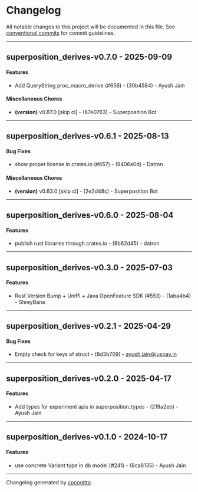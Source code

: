# Changelog
All notable changes to this project will be documented in this file. See [conventional commits](https://www.conventionalcommits.org/) for commit guidelines.

- - -
## superposition_derives-v0.7.0 - 2025-09-09
#### Features
- Add QueryString proc_macro_derive (#656) - (30b4584) - Ayush Jain
#### Miscellaneous Chores
- **(version)** v0.87.0 [skip ci] - (87e0763) - Superposition Bot

- - -

## superposition_derives-v0.6.1 - 2025-08-13
#### Bug Fixes
- show proper license in crates.io (#657) - (9406a0d) - Datron
#### Miscellaneous Chores
- **(version)** v0.83.0 [skip ci] - (2e2d48c) - Superposition Bot

- - -

## superposition_derives-v0.6.0 - 2025-08-04
#### Features
- publish rust libraries through crates.io - (8b62d45) - datron

- - -

## superposition_derives-v0.3.0 - 2025-07-03
#### Features
- Rust Version Bump + Uniffi + Java OpenFeature SDK (#553) - (1aba4b4) - ShreyBana

- - -

## superposition_derives-v0.2.1 - 2025-04-29
#### Bug Fixes
- Empty check for keys of struct - (8d3b709) - ayush.jain@juspay.in

- - -

## superposition_derives-v0.2.0 - 2025-04-17
#### Features
- Add types for experiment apis in superposition_types - (219a2eb) - Ayush Jain

- - -

## superposition_derives-v0.1.0 - 2024-10-17
#### Features
- use concrete Variant type in db model (#241) - (8ca8135) - Ayush Jain

- - -

Changelog generated by [cocogitto](https://github.com/cocogitto/cocogitto).